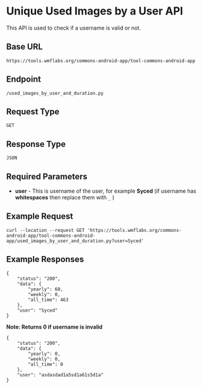 # Unique Used Images by a User API

This API is used to check if a username is valid or not.

## Base URL
`https://tools.wmflabs.org/commons-android-app/tool-commons-android-app`

## Endpoint
`/used_images_by_user_and_duration.py`

## Request Type
`GET`

## Response Type
`JSON`

## Required Parameters

- **user** - This is username of the user, for example **Syced** (if username has **whitespaces** then replace them with `_` )


## Example Request

```
curl --location --request GET 'https://tools.wmflabs.org/commons-android-app/tool-commons-android-app/used_images_by_user_and_duration.py?user=Syced'
```

## Example Responses

```
{
    "status": "200",
    "data": {
        "yearly": 60,
        "weekly": 0,
        "all_time": 463
    },
    "user": "Syced"
}
```

**Note: Returns 0 if username is invalid**
```
{
    "status": "200",
    "data": {
        "yearly": 0,
        "weekly": 0,
        "all_time": 0
    },
    "user": "asdasdad1a5sd1a61s5d1a"
}
```
